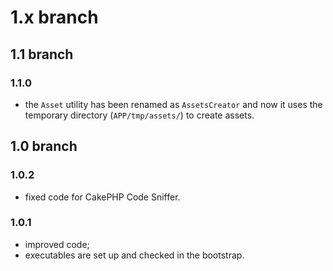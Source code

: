 # 1.x branch
## 1.1 branch
### 1.1.0
* the `Asset` utility has been renamed as `AssetsCreator` and now it uses the
    temporary directory (`APP/tmp/assets/`) to create assets.

## 1.0 branch
### 1.0.2
* fixed code for CakePHP Code Sniffer.

### 1.0.1
* improved code;
* executables are set up and checked in the bootstrap.
